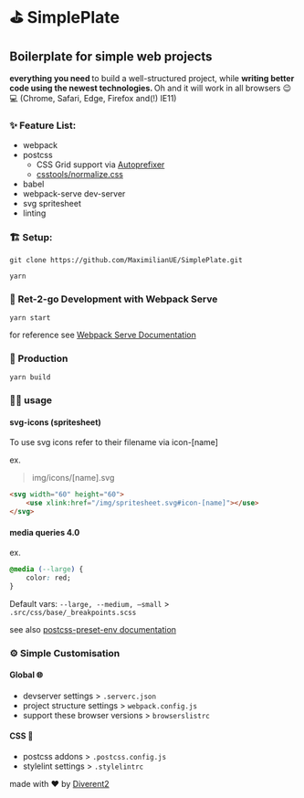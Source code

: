 # ⛳ SimplePlate
## Boilerplate for simple web projects

 <strong>everything you need </strong> to build a well-structured project, while <strong>writing better code using the newest technologies. </strong> 
Oh and it will work in all browsers 😉💻
(Chrome, Safari, Edge, Firefox and(!) IE11)

### ✨ Feature List:

* webpack <br>
* postcss
	* CSS Grid support  via [Autoprefixer](https://github.com/postcss/autoprefixer)
	* [csstools/normalize.css](https://github.com/csstools/normalize.css)
* babel <br>
* webpack-serve dev-server <br>
* svg spritesheet <br>
* linting <br>

### 🏗️ Setup:

`git clone https://github.com/MaximilianUE/SimplePlate.git`

`yarn`

### 🏃 Ret-2-go Development with Webpack Serve

`yarn start`

for reference see [Webpack Serve Documentation](https://github.com/webpack-contrib/webpack-serve)

### 🚚 Production

`yarn build`

### 👩‍💻 usage

#### svg-icons (spritesheet)

To use svg icons refer to their filename via icon-[name]

ex. 

> img/icons/[name].svg

```html
<svg width="60" height="60">
	<use xlink:href="/img/spritesheet.svg#icon-[name]"></use>
</svg>
```

#### media queries 4.0

ex.

```css
@media (--large) {
    color: red;
}
```

Default vars: `--large, --medium, —small` > `.src/css/base/_breakpoints.scss`

see also [postcss-preset-env documentation](https://preset-env.cssdb.org/features#media-query-ranges)


### ⚙️ Simple Customisation

#### Global 🌐
* devserver settings > `.serverc.json`
* project structure settings > `webpack.config.js`
* support these browser versions > `browserslistrc`

#### CSS 🎨
* postcss addons > `.postcss.config.js`
* stylelint settings > `.stylelintrc`

made with ♥️ by [Diverent2](https://twitter.com/diverent2)
